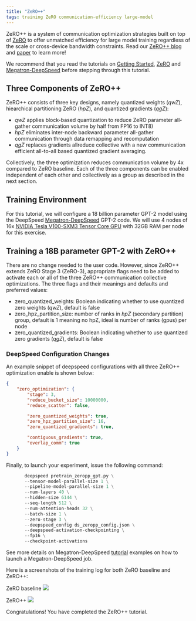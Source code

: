 ```yaml
---
title: "ZeRO++"
tags: training ZeRO communication-efficiency large-model
---
```


ZeRO++ is a system of communication optimization strategies built on top of [ZeRO](https://www.microsoft.com/en-us/research/blog/deepspeed-zero-a-leap-in-speed-for-llm-and-chat-model-training-with-4x-less-communication/) to offer unmatched efficiency for large model training regardless of the scale or cross-device bandwidth constraints. Read our [ZeRO++ blog](https://www.microsoft.com/en-us/research/blog/msr-zeropp-placeholder/) and [paper](https://www.microsoft.com/en-us/research/blog/arxiv-placehoder/) to learn more!

We recommend that you read the tutorials on [Getting Started](/getting-started/), [ZeRO](/tutorials/zero/)  and [Megatron-DeepSpeed](/tutorials/megatron/) before stepping through this tutorial.


## Three Components of ZeRO++
ZeRO++ consists of three key designs, namely quantized weights (*qwZ*), hiearchical partitioning ZeRO (*hpZ*), and quantized gradients (*qgZ*):
 - *qwZ* applies block-based quantization to reduce ZeRO parameter all-gather communication volume by half from FP16 to INT8)
 - *hpZ* eliminates inter-node backward parameter all-gather communication through data remapping and recomputation
 - *qgZ* replaces gradients allreduce collective with a new communication efficient all-to-all based quantized gradient averaging.

Collectively, the three optimization reduces communication volume by 4x compared to ZeRO baseline. Each of the three components can be enabled independent of each other and collectively as a group as described in the next section.

## Training Environment

For this tutorial, we will configure a 18 billion parameter GPT-2 model using the DeepSpeed [Megatron-DeepSpeed](https://github.com/microsoft/Megatron-DeepSpeed/tree/master/) GPT-2 code. We will use 4 nodes of 16x [NVIDIA Tesla V100-SXM3 Tensor Core GPU](https://www.nvidia.com/en-us/data-center/v100/) with 32GB RAM per node for this exercise.


## Training a 18B parameter GPT-2 with ZeRO++
There are no change needed to the user code. However, since ZeRO++ extends ZeRO Stage 3 (ZeRO-3), appropriate flags need to be added to activate each or all of the three ZeRO++ communication collective optimizations. The three flags and their meanings and defaults and preferred values:

 - zero_quantized_weights: Boolean indicating whether to use quantized zero weights (*qwZ*), default is false
 - zero_hpz_partition_size: number of ranks in *hpZ* (secondary partition) group, default is 1 meaning no hpZ, ideal is number of ranks (gpus) per node
 - zero_quantized_gradients: Boolean indicating whether to use quantized zero gradients (*qgZ*), default is false


### DeepSpeed Configuration Changes
An example snippet of deepspeed configurations with all three ZeRO++ optimization enable is shown below:
```json
{
    "zero_optimization": {
        "stage": 3,
        "reduce_bucket_size": 10000000,
        "reduce_scatter": false,

        "zero_quantized_weights": true,
        "zero_hpz_partition_size": 16,
        "zero_quantized_gradients": true,

        "contiguous_gradients": true,
        "overlap_comm": true
    }
}
```

Finally, to launch your experiment, issue the following command:

```python
       deepspeed pretrain_zeropp_gpt.py \
       --tensor-model-parallel-size 1 \
       --pipeline-model-parallel-size 1 \
       --num-layers 40 \
       --hidden-size 6144 \
       --seq-length 512 \
       --num-attention-heads 32 \
       --batch-size 1 \
       --zero-stage 3 \
       --deepspeed_config ds_zeropp_config.json \
       --deepspeed-activation-checkpointing \
       --fp16 \
       --checkpoint-activations
```

See more details on Megatron-DeepSpeed [tutorial](/tutorials/megatron/) examples on how to launch a Megatron-DeepSpeed job.


Here is a screenshots of the training log for both ZeRO baseline and ZeRO++:

ZeRO baseline
<a href="/assets/images/zeropp/ZeRO-baseline.png">
<img src="/assets/images/zeropp/ZeRO-baseline.png">
</a>

ZeRO++
<a href="/assets/images/zeropp/ZeROpp.png">
<img src="/assets/images/zeropp/ZeROpp.png">
</a>

Congratulations! You have completed the ZeRO++ tutorial.
